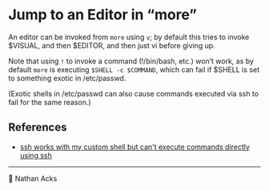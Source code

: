 # Jump to an Editor in “more”

An editor can be invoked from `more` using `v`; by default this tries to invoke $VISUAL, and then $EDITOR, and then just vi before giving up.

Note that using `!` to invoke a command (!/bin/bash, etc.) won’t work, as by default `more` is executing `$SHELL -c $COMMAND`, which can fail if $SHELL is set to something exotic in /etc/passwd.

(Exotic shells in /etc/passwd can also cause commands executed via ssh to fail for the same reason.)

## References

* [ssh works with my custom shell but can't execute commands directly using ssh](https://stackoverflow.com/a/52673010)

- - - -

<span aria-hidden="true">👤</span> Nathan Acks
